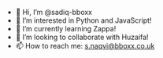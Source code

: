 - 👋 Hi, I’m @sadiq-bboxx
- 👀 I’m interested in Python and JavaScript!
- 🌱 I’m currently learning Zappa!
- 💞️ I’m looking to collaborate with Huzaifa!
- 📫 How to reach me: s.naqvi@bboxx.co.uk

<!---
sadiq-bboxx/sadiq-bboxx is a ✨ special ✨ repository because its `README.md` (this file) appears on your GitHub profile.
You can click the Preview link to take a look at your changes.
--->
